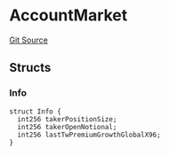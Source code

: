 # AccountMarket
[Git Source](https://github.com/ScopeLift/optimizoors-perpetual-protocol/blob/1a3cdb1ddd1ba9b2c3010057997c040c5a815dac/src/lib/AccountMarket.sol)


## Structs
### Info

```solidity
struct Info {
  int256 takerPositionSize;
  int256 takerOpenNotional;
  int256 lastTwPremiumGrowthGlobalX96;
}
```

